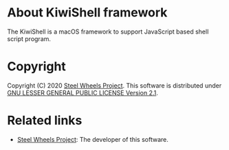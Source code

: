# About KiwiShell framework
The KiwiShell is a macOS framework to support JavaScript based shell script program.

# Copyright
Copyright (C) 2020 [Steel Wheels Project](https://steelwheels.github.io).
This software is distributed under [GNU LESSER GENERAL PUBLIC LICENSE Version 2.1](https://www.gnu.org/licenses/lgpl-2.1-standalone.html).

# Related links
* [Steel Wheels Project](http://steelwheels.github.io/): The developer of this software.

